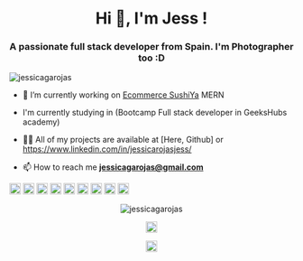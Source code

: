 <h1 align="center">Hi 👋, I'm Jess !</h1>
<h3 align="center">A passionate full stack developer from Spain. I'm Photographer too :D</h3>
<p align="left"> <img src="https://komarev.com/ghpvc/?username=jessicagarojas" alt="jessicagarojas" /> </p>

- 🔭 I’m currently working on [Ecommerce SushiYa](https://github.com/Adrian-M-A/frontendEcommerce.git) MERN

- I'm currently studying in (Bootcamp Full stack developer in GeeksHubs academy)

- 👨‍💻 All of my projects are available at [Here, Github] or https://www.linkedin.com/in/jessicarojasjess/

- 📫 How to reach me **jessicagarojas@gmail.com**

<p align="left"><img src="https://konpa.github.io/devicon/devicon.git/icons/react/react-original-wordmark.svg" alt="react" width="20" height="20"/> 
<img src="https://konpa.github.io/devicon/devicon.git/icons/angularjs/angularjs-original.svg" alt="angularjs" width="20" height="20"/>
<img src="https://konpa.github.io/devicon/devicon.git/icons/bootstrap/bootstrap-plain.svg" alt="bootstrap" width="20" height="20"/> 
<img src="https://konpa.github.io/devicon/devicon.git/icons/css3/css3-original-wordmark.svg" alt="css3" width="20" height="20"/>
<img src="https://konpa.github.io/devicon/devicon.git/icons/docker/docker-original-wordmark.svg" alt="docker" width="20" height="20"/>
<img src="https://konpa.github.io/devicon/devicon.git/icons/html5/html5-original-wordmark.svg" alt="html5" width="20" height="20"/>
<img src="https://konpa.github.io/devicon/devicon.git/icons/javascript/javascript-original.svg" alt="javascript" width="20" height="20"/>
<img src="https://konpa.github.io/devicon/devicon.git/icons/mongodb/mongodb-original-wordmark.svg" alt="mongodb" width="20" height="20"/>
<img src="https://konpa.github.io/devicon/devicon.git/icons/nodejs/nodejs-original-wordmark.svg" alt="nodejs" width="20" height="20"/>
</p>
<p align="center"> 
<img src="https://github-readme-stats.vercel.app/api?username=jessicagarojas&show_icons=true" alt="jessicagarojas" />
</p>

<p align="center">
<a href="https://instagram.com/jessica_rojas_jess" target="blank"><img align="center" src="https://cdn.jsdelivr.net/npm/simple-icons@3.0.1/icons/instagram.svg" alt="jessica_rojas_jess" height="20" width="20" /></a>
</p>

<p align="center">
<a href="https://www.linkedin.com/in/jessicarojasjess/" target="blank"><img align="center" src="https://cdn.jsdelivr.net/npm/simple-icons@3.0.1/icons/linkedin.svg" alt="jessica_rojas_linkedin" height="20" width="20" /></a>
</p>
